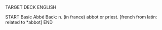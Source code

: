 TARGET DECK
ENGLISH

START
Basic
Abbé
Back: n. (in france) abbot or priest. [french from latin: related to *abbot]
END

